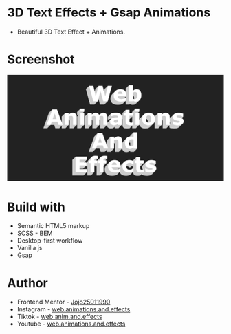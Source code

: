 # 3D Text Effects + Gsap Animations

- Beautiful 3D Text Effect + Animations.

# Screenshot

![](./Screenshot%20%20Beautiful%203D%20Effect.png)

# Build with

- Semantic HTML5 markup
- SCSS - BEM
- Desktop-first workflow
- Vanilla js
- Gsap

# Author

- Frontend Mentor - [Jojo25011990](https://www.frontendmentor.io/profile/Jojo25011990)
- Instagram - [web.animations.and.effects](https://www.instagram.com/web.animations.and.effects)
- Tiktok - [web.anim.and.effects](https://www.tiktok.com/@web.anim.and.effects)
- Youtube - [web.animations.and.effects](https://www.youtube.com/@web.animations.and.effects)

